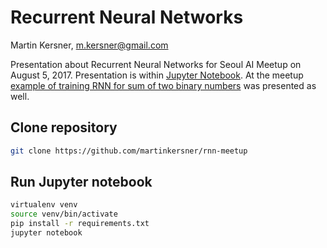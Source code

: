 # Recurrent Neural Networks

Martin Kersner, <m.kersner@gmail.com>

Presentation about Recurrent Neural Networks for Seoul AI Meetup on August 5, 2017. Presentation is within [Jupyter Notebook](https://github.com/martinkersner/rnn-meetup/blob/master/recurrent-neural-network.ipynb). At the meetup [example of training RNN for sum of two binary numbers](https://github.com/martinkersner/rnn-meetup/blob/master/sum-binary-numbers.ipynb) was presented as well.

## Clone repository
```bash
git clone https://github.com/martinkersner/rnn-meetup
```
## Run Jupyter notebook
```bash
virtualenv venv
source venv/bin/activate
pip install -r requirements.txt
jupyter notebook
```

